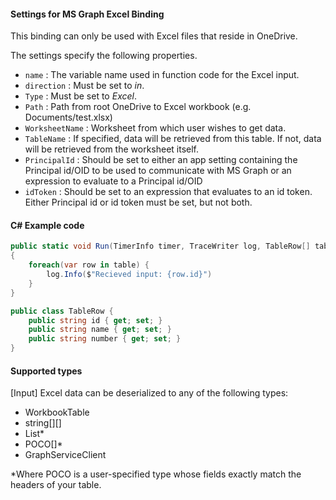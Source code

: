 #### Settings for MS Graph Excel Binding
This binding can only be used with Excel files that reside in OneDrive.

The settings specify the following properties.

- `name` : The variable name used in function code for the Excel input. 
- `direction` : Must be set to *in*. 
- `Type` : Must be set to *Excel*.
- `Path` : Path from root OneDrive to Excel workbook (e.g. Documents/test.xlsx)
- `WorksheetName` : Worksheet from which user wishes to get data.
- `TableName` : If specified, data will be retrieved from this table. If not, data will be retrieved from the worksheet itself. 
- `PrincipalId` : Should be set to either an app setting containing the Principal id/OID to be used to communicate with MS Graph or an expression to evaluate to a Principal id/OID
- `idToken` : Should be set to an expression that evaluates to an id token. Either Principal id or id token must be set, but not both.

#### C# Example code
```csharp
public static void Run(TimerInfo timer, TraceWriter log, TableRow[] table)
{
	foreach(var row in table) {
		log.Info($"Recieved input: {row.id}")
	}
}

public class TableRow {
	public string id { get; set; }
	public string name { get; set; }
	public string number { get; set; }
}
```

#### Supported types

[Input] Excel data can be deserialized to any of the following types:

* WorkbookTable
* string[][]
* List<POCO>*
* POCO[]*
* GraphServiceClient

*Where POCO is a user-specified type whose fields exactly match the headers of your table. 